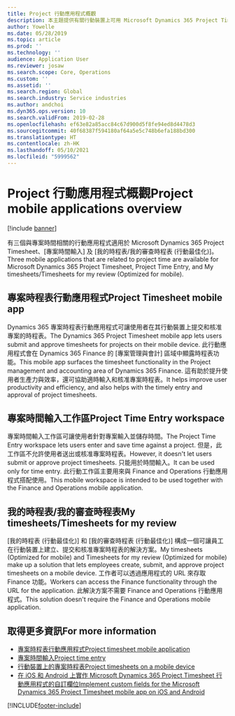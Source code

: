 ```yaml
---
title: Project 行動應用程式概觀
description: 本主題提供有關行動裝置上可用 Microsoft Dynamics 365 Project Timesheet、[專案時間輸入] 及 [我的時程表/時程表] 的專案時間相關應用程式的一般資訊。
author: Yowelle
ms.date: 05/28/2019
ms.topic: article
ms.prod: ''
ms.technology: ''
audience: Application User
ms.reviewer: josaw
ms.search.scope: Core, Operations
ms.custom: ''
ms.assetid: ''
ms.search.region: Global
ms.search.industry: Service industries
ms.author: andchoi
ms.dyn365.ops.version: 10
ms.search.validFrom: 2019-02-28
ms.openlocfilehash: ef63e82a85acc84c67d900d5f8fe94ed8d4478d3
ms.sourcegitcommit: 40f68387f594180af64a5e5c748b6efa188bd300
ms.translationtype: HT
ms.contentlocale: zh-HK
ms.lasthandoff: 05/10/2021
ms.locfileid: "5999562"
---
```

# <a name="project-mobile-applications-overview"></a><span data-ttu-id="c2375-103">Project 行動應用程式概觀</span><span class="sxs-lookup"><span data-stu-id="c2375-103">Project mobile applications overview</span></span>

[!include [banner](../includes/banner.md)]

<span data-ttu-id="c2375-104">有三個與專案時間相關的行動應用程式適用於 Microsoft Dynamics 365 Project Timesheet、[專案時間輸入] 及 [我的時程表/我的審查時程表 (行動最佳化)]。</span><span class="sxs-lookup"><span data-stu-id="c2375-104">Three mobile applications that are related to project time are available for Microsoft Dynamics 365 Project Timesheet, Project Time Entry, and My timesheets/Timesheets for my review (Optimized for mobile).</span></span>

## <a name="project-timesheet-mobile-app"></a><span data-ttu-id="c2375-105">專案時程表行動應用程式</span><span class="sxs-lookup"><span data-stu-id="c2375-105">Project Timesheet mobile app</span></span>

<span data-ttu-id="c2375-106">Dynamics 365 專案時程表行動應用程式可讓使用者在其行動裝置上提交和核准專案的時程表。</span><span class="sxs-lookup"><span data-stu-id="c2375-106">The Dynamics 365 Project Timesheet mobile app lets users submit and approve timesheets for projects on their mobile device.</span></span> <span data-ttu-id="c2375-107">此行動應用程式會在 Dynamics 365 Finance 的 [專案管理與會計] 區域中顯露時程表功能。</span><span class="sxs-lookup"><span data-stu-id="c2375-107">This mobile app surfaces the timesheet functionality in the Project management and accounting area of Dynamics 365 Finance.</span></span> <span data-ttu-id="c2375-108">這有助於提升使用者生產力與效率，還可協助適時輸入和核准專案時程表。</span><span class="sxs-lookup"><span data-stu-id="c2375-108">It helps improve user productivity and efficiency, and also helps with the timely entry and approval of project timesheets.</span></span>

## <a name="project-time-entry-workspace"></a><span data-ttu-id="c2375-109">專案時間輸入工作區</span><span class="sxs-lookup"><span data-stu-id="c2375-109">Project Time Entry workspace</span></span>

<span data-ttu-id="c2375-110">專案時間輸入工作區可讓使用者針對專案輸入並儲存時間。</span><span class="sxs-lookup"><span data-stu-id="c2375-110">The Project Time Entry workspace lets users enter and save time against a project.</span></span> <span data-ttu-id="c2375-111">但是，此工作區不允許使用者送出或核准專案時程表。</span><span class="sxs-lookup"><span data-stu-id="c2375-111">However, it doesn't let users submit or approve project timesheets.</span></span> <span data-ttu-id="c2375-112">只能用於時間輸入。</span><span class="sxs-lookup"><span data-stu-id="c2375-112">It can be used only for time entry.</span></span> <span data-ttu-id="c2375-113">此行動工作區主要用來與 Finance and Operations 行動應用程式搭配使用。</span><span class="sxs-lookup"><span data-stu-id="c2375-113">This mobile workspace is intended to be used together with the Finance and Operations mobile application.</span></span>

## <a name="my-timesheetstimesheets-for-my-review"></a><span data-ttu-id="c2375-114">我的時程表/我的審查時程表</span><span class="sxs-lookup"><span data-stu-id="c2375-114">My timesheets/Timesheets for my review</span></span>

<span data-ttu-id="c2375-115">[我的時程表 (行動最佳化)] 和 [我的審查時程表 (行動最佳化)] 構成一個可讓員工在行動裝置上建立、提交和核准專案時程表的解決方案。</span><span class="sxs-lookup"><span data-stu-id="c2375-115">My timesheets (Optimized for mobile) and Timesheets for my review (Optimized for mobile) make up a solution that lets employees create, submit, and approve project timesheets on a mobile device.</span></span> <span data-ttu-id="c2375-116">工作者可以透過應用程式的 URL 來存取 Finance 功能。</span><span class="sxs-lookup"><span data-stu-id="c2375-116">Workers can access the Finance functionality through the URL for the application.</span></span> <span data-ttu-id="c2375-117">此解決方案不需要 Finance and Operations 行動應用程式。</span><span class="sxs-lookup"><span data-stu-id="c2375-117">This solution doesn't require the Finance and Operations mobile application.</span></span>

## <a name="for-more-information"></a><span data-ttu-id="c2375-118">取得更多資訊</span><span class="sxs-lookup"><span data-stu-id="c2375-118">For more information</span></span>

- [<span data-ttu-id="c2375-119">專案時程表行動應用程式</span><span class="sxs-lookup"><span data-stu-id="c2375-119">Project timesheet mobile application</span></span>](project-timesheet.md)
- [<span data-ttu-id="c2375-120">專案時間輸入</span><span class="sxs-lookup"><span data-stu-id="c2375-120">Project time entry</span></span>]( project-time-entry-mobile-workspace.md)
- [<span data-ttu-id="c2375-121">行動裝置上的專案時程表</span><span class="sxs-lookup"><span data-stu-id="c2375-121">Project timesheets on a mobile device</span></span>](Mobile-timesheets.md)
- [<span data-ttu-id="c2375-122">在 iOS 和 Android 上實作 Microsoft Dynamics 365 Project Timesheet 行動應用程式的自訂欄位</span><span class="sxs-lookup"><span data-stu-id="c2375-122">Implement custom fields for the Microsoft Dynamics 365 Project Timesheet mobile app on iOS and Android</span></span>](custom-fields-mobile.md)


[!INCLUDE[footer-include](../includes/footer-banner.md)]